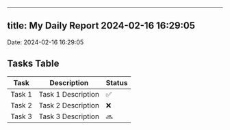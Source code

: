 
---
title: My Daily Report 2024-02-16 16:29:05
---

Date: 2024-02-16 16:29:05

## Tasks Table

| Task | Description | Status |
|------|-------------|--------|
| Task 1 | Task 1 Description | ✅ |
| Task 2 | Task 2 Description | ❌ |
| Task 3 | Task 3 Description | 🔜 |

